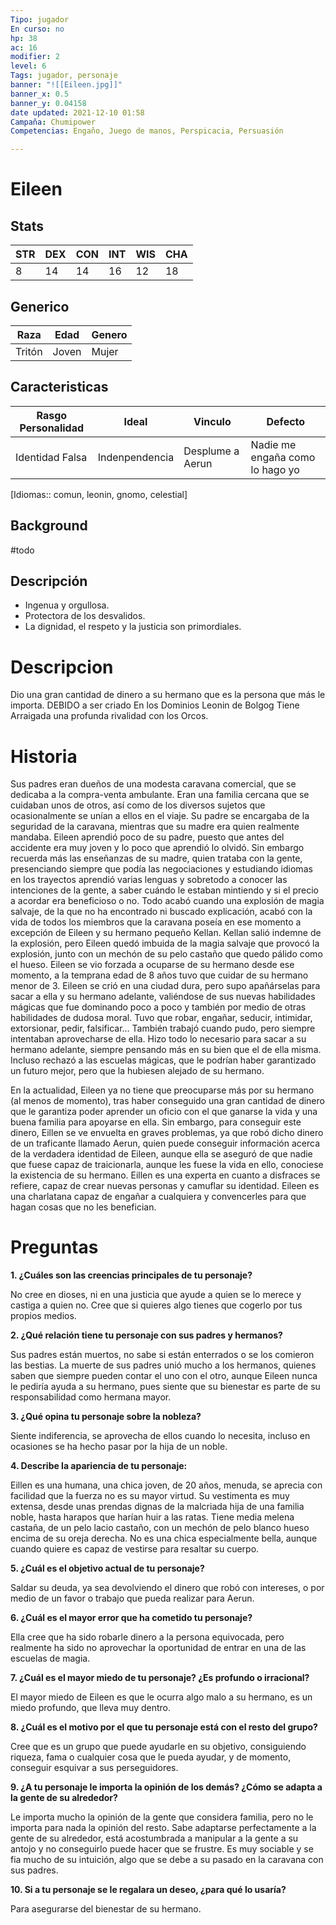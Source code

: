 ```yaml
---
Tipo: jugador
En curso: no
hp: 38
ac: 16
modifier: 2
level: 6
Tags: jugador, personaje
banner: "![[Eileen.jpg]]"
banner_x: 0.5
banner_y: 0.04158
date updated: 2021-12-10 01:58
Campaña: Chumipower
Competencias: Engaño, Juego de manos, Perspicacia, Persuasión

---
```

# Eileen

## Stats

| STR | DEX | CON | INT | WIS | CHA |
| --- | --- | --- | --- | --- | --- |
| 8 | 14 | 14 | 16 | 12 | 18 |

## Generico

| Raza   | Edad  | Genero |
| ------ | ----- | ------ |
| Tritón | Joven | Mujer  |

## Caracteristicas

| Rasgo Personalidad | Ideal | Vinculo | Defecto |
| --- | --- | --- | --- |
| Identidad Falsa | Indenpendencia | Desplume a Aerun | Nadie me engaña como lo hago yo |

[Idiomas:: comun, leonin, gnomo, celestial]


## Background
#todo

## Descripción

- Ingenua y orgullosa.
- Protectora de los desvalidos.
- La dignidad, el respeto y la justicia son primordiales.

# Descripcion
Dio una gran cantidad de dinero a su hermano que es la persona que más le importa. DEBIDO a ser criado En los Dominios Leonin de Bolgog Tiene Arraigada una profunda rivalidad con los Orcos.

# Historia
Sus padres eran dueños de una modesta caravana comercial, que se dedicaba a la compra-venta ambulante. Eran una familia cercana que se cuidaban unos de otros, así como de los diversos sujetos que ocasionalmente se unían a ellos en el viaje. Su padre se encargaba de la seguridad de la caravana, mientras que su madre era quien realmente mandaba. Eileen aprendió poco de su padre, puesto que antes del accidente era muy joven y lo poco que aprendió lo olvidó. Sin embargo recuerda más las enseñanzas de su madre, quien trataba con la gente, presenciando siempre que podía las negociaciones y estudiando idiomas en los trayectos aprendió varias lenguas y sobretodo a conocer las intenciones de la gente, a saber cuándo le estaban mintiendo y si el precio a acordar era beneficioso o no. Todo acabó cuando una explosión de magia salvaje, de la que no ha encontrado ni buscado explicación, acabó con la vida de todos los miembros que la caravana poseía en ese momento a excepción de Eileen y su hermano pequeño Kellan. Kellan salió indemne de la explosión, pero Eileen quedó imbuida de la magia salvaje que provocó la explosión, junto con un mechón de su pelo castaño que quedo pálido como el hueso. Eileen se vio forzada a ocuparse de su hermano desde ese momento, a la temprana edad de 8 años tuvo que cuidar de su hermano menor de 3. Eileen se crió en una ciudad dura, pero supo apañárselas para sacar a ella y su hermano adelante, valiéndose de sus nuevas habilidades mágicas que fue dominando poco a poco y también por medio de otras habilidades de dudosa moral. Tuvo que robar, engañar, seducir, intimidar, extorsionar, pedir, falsificar… También trabajó cuando pudo, pero siempre intentaban aprovecharse de ella. Hizo todo lo necesario para sacar a su hermano adelante, siempre pensando más en su bien que el de ella misma. Incluso rechazó a las escuelas mágicas, que le podrían haber garantizado un futuro mejor, pero que la hubiesen alejado de su hermano.

En la actualidad, Eileen ya no tiene que preocuparse más por su hermano (al menos de momento), tras haber conseguido una gran cantidad de dinero que le garantiza poder aprender un oficio con el que ganarse la vida y una buena familia para apoyarse en ella. Sin embargo, para conseguir este dinero, Eillen se ve envuelta en graves problemas, ya que robó dicho dinero de un traficante llamado Aerun, quien puede conseguir información acerca de la verdadera identidad de Eileen, aunque ella se aseguró de que nadie que fuese capaz de traicionarla, aunque les fuese la vida en ello, conociese la existencia de su hermano. Eillen es una experta en cuanto a disfraces se refiere, capaz de crear nuevas personas y camuflar su identidad. Eileen es una charlatana capaz de engañar a cualquiera y convencerles para que hagan cosas que no les benefician.

# Preguntas
**1. ¿Cuáles son las creencias principales de tu personaje?**

No cree en dioses, ni en una justicia que ayude a quien se lo merece y castiga a quien no. Cree que si quieres algo tienes que cogerlo por tus propios medios.

**2. ¿Qué relación tiene tu personaje con sus padres y hermanos?**

Sus padres están muertos, no sabe si están enterrados o se los comieron las bestias. La muerte de sus padres unió mucho a los hermanos, quienes saben que siempre pueden contar el uno con el otro, aunque Eileen nunca le pediría ayuda a su hermano, pues siente que su bienestar es parte de su responsabilidad como hermana mayor.

**3. ¿Qué opina tu personaje sobre la nobleza?**

Siente indiferencia, se aprovecha de ellos cuando lo necesita, incluso en ocasiones se ha hecho pasar por la hija de un noble.

**4. Describe la apariencia de tu personaje:**

Eillen es una humana, una chica joven, de 20 años, menuda, se aprecia con facilidad que la fuerza no es su mayor virtud. Su vestimenta es muy extensa, desde unas prendas dignas de la malcriada hija de una familia noble, hasta harapos que harían huir a las ratas. Tiene media melena castaña, de un pelo lacio castaño, con un mechón de pelo blanco hueso encima de su oreja derecha. No es una chica especialmente bella, aunque cuando quiere es capaz de vestirse para resaltar su cuerpo.

**5. ¿Cuál es el objetivo actual de tu personaje?**

Saldar su deuda, ya sea devolviendo el dinero que robó con intereses, o por medio de un favor o trabajo que pueda realizar para Aerun.

**6. ¿Cuál es el mayor error que ha cometido tu personaje?**

Ella cree que ha sido robarle dinero a la persona equivocada, pero realmente ha sido no aprovechar la oportunidad de entrar en una de las escuelas de magia.

**7. ¿Cuál es el mayor miedo de tu personaje? ¿Es profundo o irracional?**

El mayor miedo de Eileen es que le ocurra algo malo a su hermano, es un miedo profundo, que lleva muy dentro.

**8. ¿Cuál es el motivo por el que tu personaje está con el resto del grupo?**

Cree que es un grupo que puede ayudarle en su objetivo, consiguiendo riqueza, fama o cualquier cosa que le pueda ayudar, y de momento, conseguir esquivar a sus perseguidores.

**9. ¿A tu personaje le importa la opinión de los demás? ¿Cómo se adapta a la gente de su alrededor?**

Le importa mucho la opinión de la gente que considera familia, pero no le importa para nada la opinión del resto. Sabe adaptarse perfectamente a la gente de su alrededor, está acostumbrada a manipular a la gente a su antojo y no conseguirlo puede hacer que se frustre. Es muy sociable y se fia mucho de su intuición, algo que se debe a su pasado en la caravana con sus padres.

**10. Si a tu personaje se le regalara un deseo, ¿para qué lo usaría?**

Para asegurarse del bienestar de su hermano.

